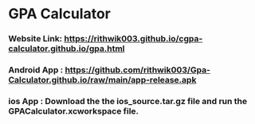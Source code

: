 # GPA Calculator
### Website Link: https://rithwik003.github.io/cgpa-calculator.github.io/gpa.html
### Android App : https://github.com/rithwik003/Gpa-Calculator.github.io/raw/main/app-release.apk
### ios App : Download the the ios_source.tar.gz file and run the GPACalculator.xcworkspace file.

